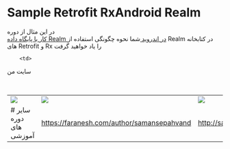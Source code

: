 # Sample Retrofit RxAndroid Realm 



<p align="right">
  
در این مثال از دوره  
<a href="https://faranesh.com/programming/19225-complete-tutorial-on-working-with-realm-database-in-android" >
کار با پایگاه داده Realm در اندروید
</a>
شما نحوه چگونگی استفاده از Realm در کتابخانه های Retrofit و Rx را یاد خواهید گرفت
<table>
<tr>
<td><img src="http://s11.picofile.com/file/8407163726/PIC1.png"></td>
<td><img src="http://s10.picofile.com/file/8407163692/pic2.png"></td>
<td><img src="http://s10.picofile.com/file/8407163718/pic3.png"></td>
</tr>
<tr>
  <td>
# سایر دوره های آموزشی 
  </td>
    <td>
      <a href="https://faranesh.com/author/samansepahvand">https://faranesh.com/author/samansepahvand</A>
  </td>
      
        <td>
 سایت من
  </td>
    <td>
    <a href="http://samansepahvand.ir/">http://samansepahvand.ir/</A>
  </td>
  
</tr>

<br> 
</p>
